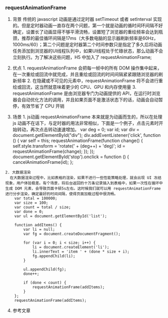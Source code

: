### requestAnimationFrame
  1. 背景
    传统的 javascript 动画是通过定时器 setTimeout 或者 setInterval 实现的。但是定时器动画一直存在两个问题，第一个就是动画的循时间环间隔不好确定，设置长了动画显得不够平滑流畅，设置短了浏览器的重绘频率会达到瓶颈，推荐的最佳循环间隔是17ms（大多数电脑的显示器刷新频率是60Hz，1000ms/60）；第二个问题是定时器第二个时间参数只是指定了多久后将动画任务添加到浏览器的UI线程队列中，如果UI线程处于忙碌状态，那么动画不会立刻执行。为了解决这些问题，H5 中加入了 requestAnimationFrame;

  2. 优点
    1. requestAnimationFrame 会把每一帧中的所有 DOM 操作集中起来，在一次重绘或回流中就完成，并且重绘或回流的时间间隔紧紧跟随浏览器的刷新频率
    2. 在隐藏或不可见的元素中，requestAnimationFrame 将不会进行重绘或回流，这当然就意味着更少的 CPU、GPU 和内存使用量
    3. requestAnimationFrame 是由浏览器专门为动画提供的 API，在运行时浏览器会自动优化方法的调用，并且如果页面不是激活状态下的话，动画会自动暂停，有效节省了 CPU 开销

  3. 场景
    1. js动画
      requestAnimationFrame 本来就是为动画而生的，所以在处理 js 动画不在话下，与定时器的用法非常相似，下面是一个例子，点击元素时开始转动，再次点击转动速速增加。
        var deg = 0;
        var id;
        var div = document.getElementById("div");
        div.addEventListener('click', function () {
            var self = this;
            requestAnimationFrame(function change() {
                self.style.transform = 'rotate(' + (deg++) + 'deg)';
                id = requestAnimationFrame(change);
            });
        });
        document.getElementById('stop').onclick = function () {
            cancelAnimationFrame(id);
        };

    2. 大数据渲染
      在大数据渲染过程中，比如表格的渲染，如果不进行一些性能策略处理，就会出现 UI 冻结现象，用户体验极差。有个场景，将后台返回的十万条记录插入到表格中，如果一次性在循环中生成 DOM 元素，会导致页面卡顿5s左右。这时候我们就可以用 requestAnimationFrame 进行分步渲染，确定最好的时间间隔，使得页面加载过程中很流畅。
        var total = 100000;
        var size = 100;
        var count = total / size;
        var done = 0;
        var ul = document.getElementById('list');

        function addItems() {
            var li = null;
            var fg = document.createDocumentFragment();

            for (var i = 0; i < size; i++) {
                li = document.createElement('li');
                li.innerText = 'item ' + (done * size + i);
                fg.appendChild(li);
            }

            ul.appendChild(fg);
            done++;

            if (done < count) {
                requestAnimationFrame(addItems);
            }
        };
        requestAnimationFrame(addItems);

   4. 参考文章
    <!-- https://newbyvector.github.io/2018/05/20/2015-05-20/ -->